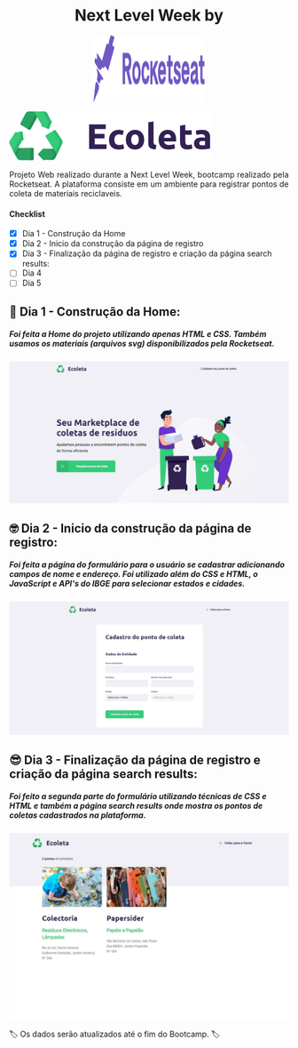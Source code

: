 <h1 align="center"> Next Level Week by </h1>
<p align="center">
  <img width="200" height="120" src="https://github.com/kaitozr/Next-Level-Week-Ecoleta/blob/master/assets/rocketseat.svg">
</p>

![ecoleta](https://github.com/kaitozr/Next-Level-Week-Ecoleta/blob/master/assets/logo.svg)

<p align="justify"> Projeto Web realizado durante a Next Level Week, bootcamp realizado pela Rocketseat. A plataforma consiste em um ambiente para registrar pontos de coleta de materiais reciclaveis. </p>



#### Checklist
- [x] Dia 1 - Construção da Home
- [x] Dia 2 - Inicio da construção da página de registro
- [x] Dia 3 - Finalização da página de registro e criação da página search results:
- [ ] Dia 4
- [ ] Dia 5

## 🥳 Dia 1 - Construção da Home:

##### Foi feita a Home do projeto utilizando apenas HTML e CSS. Também usamos os materiais (arquivos svg) disponibilizados pela Rocketseat.

![pagInicial](https://github.com/MarcosDaninger/Ecoleta/blob/master/Prints/home.JPG)

## 🤓 Dia 2 - Inicio da construção da página de registro:

##### Foi feita a página do formulário para o usuário se cadastrar adicionando campos de nome e endereço. Foi utilizado além do CSS e HTML, o JavaScript e API's do IBGE para selecionar estados e cidades.

![form](https://github.com/MarcosDaninger/Ecoleta/blob/master/Prints/form.JPG)

## 😎 Dia 3 - Finalização da página de registro e criação da página search results:

##### Foi feito a segunda parte do formulário utilizando técnicas de CSS e HTML e também a página search results onde mostra os pontos de coletas cadastrados na plataforma.

![search](https://github.com/MarcosDaninger/Ecoleta/blob/master/Prints/search%20-%20Copia.JPG)

🏷 Os dados serão atualizados até o fim do Bootcamp. 🏷
